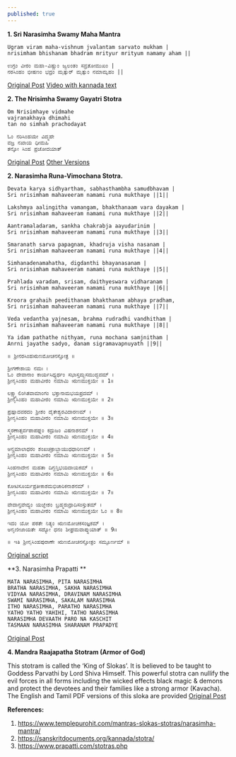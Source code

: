```yaml
---
published: true
---
```

**1. Sri Narasimha Swamy Maha Mantra**

```
Ugram viram maha-vishnum jvalantam sarvato mukham |
nrisimham bhishanam bhadram mrityur mrityum namamy aham ||
```

```
ಉಗ್ರಂ ವೀರಂ ಮ‌‌ಹಾ-ವಿಷ್ಣುಂ ಜ್ವಲಂತಂ ಸವ್ರತೋಮುಖಂ |
ನರಸಿಂಹಂ ಭೀಷಣಂ ಭದ್ರಂ ಮೃತ್ಯುರ್ ಮೃತ್ಯುಂ ನಮಾಮ್ಯಹಂ ||
```
[Original Post](https://www.templepurohit.com/mantras-slokas-stotras/narasimha-mantra/)
[Video with kannada text](https://youtu.be/SeSi1DFu0Cs)

**2. The Nrisimha Swamy Gayatri Stotra**
```
Om Nrisimhaye vidmahe
vajranakhaya dhimahi
tan no simhah prachodayat
```
```
ಓಂ ನರಿಸಿಂಹಯೇ ವಿದ್ಮಹೇ
ವಜ್ರ ನಖಾಯ ಧೀಮಹಿ
ತನ್ನೋ ಸಿಂಹ ಪ್ರಚೋದಯಾತ್
```
[Original Post](http://shrinarasimha.com/slogas.html)
[Other Versions](https://templesinindiainfo.com/3-different-versions-shri-narasimha-gayatri-mantra-lyrics-in-kannada/)

**2. Narasimha Runa-Vimochana Stotra.**

```
Devata karya sidhyartham, sabhasthambha samudbhavam |
Sri nrisimham mahaveeram namami runa mukthaye ||1||

Lakshmya aalingitha vamangam, bhakthanaam vara dayakam |
Sri nrisimham mahaveeram namami runa mukthaye ||2||

Aantramaladaram, sankha chakrabja aayudarinim |
Sri nrisimham mahaveeram namami runa mukthaye ||3||

Smaranath sarva papagnam, khadruja visha nasanam |
Sri nrisimham mahaveeram namami runa mukthaye ||4||

Simhanadenamahatha, digdanthi bhayanasanam |
Sri nrisimham mahaveeram namami runa mukthaye ||5||

Prahlada varadam, srisam, daithyeswara vidharanam |
Sri nrisimham mahaveeram namami runa mukthaye ||6||

Kroora grahaih peedithanam bhakthanam abhaya pradham,
Sri nrisimham mahaveeram namami runa mukthaye ||7||

Veda vedantha yajnesam, brahma rudradhi vandhitham |
Sri nrisimham mahaveeram namami runa mukthaye ||8||

Ya idam pathathe nithyam, runa mochana samjnitham |
Anrni jayathe sadyo, danam sigramavapnuyath ||9||
```

```
॥ ಶ್ರೀನರಸಿಂಹಋಣಮೋಚನಸ್ತೋತ್ರ ॥

ಶ್ರೀಗಣೇಶಾಯ ನಮಃ ।
ಓಂ ದೇವಾನಾಂ ಕಾರ್ಯಸಿಧ್ಯರ್ಥಂ ಸಭಾಸ್ತಮ್ಭಸಮುದ್ಭವಮ್ ।
ಶ್ರೀನೃಸಿಂಹಂ ಮಹಾವೀರಂ ನಮಾಮಿ ಋಣಮುಕ್ತಯೇ ॥ 1॥

ಲಕ್ಷ್ಮ್ಯಾಲಿಂಗಿತವಾಮಾಂಗಂ ಭಕ್ತಾನಾಮಭಯಪ್ರದಮ್ ।
ಶ್ರೀನೃಸಿಂಹಂ ಮಹಾವೀರಂ ನಮಾಮಿ ಋಣಮುಕ್ತಯೇ ॥ 2॥

ಪ್ರಹ್ಲಾದವರದಂ ಶ್ರೀಶಂ ದೈತೇಶ್ವರವಿದಾರಣಮ್ ।
ಶ್ರೀನೃಸಿಂಹಂ ಮಹಾವೀರಂ ನಮಾಮಿ ಋಣಮುಕ್ತಯೇ ॥ 3॥

ಸ್ಮರಣಾತ್ಸರ್ವಪಾಪಘ್ನಂ ಕದ್ರುಜಂ ವಿಷನಾಶನಮ್ ।
ಶ್ರೀನೃಸಿಂಹಂ ಮಹಾವೀರಂ ನಮಾಮಿ ಋಣಮುಕ್ತಯೇ ॥ 4॥

ಅನ್ತ್ರಮಾಲಾಧರಂ ಶಂಖಚಕ್ರಾಬ್ಜಾಯುಧಧಾರಿಣಮ್ ।
ಶ್ರೀನೃಸಿಂಹಂ ಮಹಾವೀರಂ ನಮಾಮಿ ಋಣಮುಕ್ತಯೇ ॥ 5॥

ಸಿಂಹನಾದೇನ ಮಹತಾ ದಿಗ್ದನ್ತಿಭಯದಾಯಕಮ್ ।
ಶ್ರೀನೃಸಿಂಹಂ ಮಹಾವೀರಂ ನಮಾಮಿ ಋಣಮುಕ್ತಯೇ ॥ 6॥

ಕೋಟಿಸೂರ್ಯಪ್ರತೀಕಾಶಮಭಿಚಾರಿಕನಾಶನಮ್ ।
ಶ್ರೀನೃಸಿಂಹಂ ಮಹಾವೀರಂ ನಮಾಮಿ ಋಣಮುಕ್ತಯೇ ॥ 7॥

ವೇದಾನ್ತವೇದ್ಯಂ ಯಜ್ಞೇಶಂ ಬ್ರಹ್ಮರುದ್ರಾದಿಸಂಸ್ತುತಮ್ ।
ಶ್ರೀನೃಸಿಂಹಂ ಮಹಾವೀರಂ ನಮಾಮಿ ಋಣಮುಕ್ತಯೇ ಓಂ ॥ 8॥

ಇದಂ ಯೋ ಪಠತೇ ನಿತ್ಯಂ ಋಣಮೋಚಕಸಂಜ್ಞಕಮ್ ।
ಅನೃಣೀಜಾಯತೇ ಸದ್ಯೋ ಧನಂ ಶೀಘ್ರಮವಾಪ್ನುಯಾತ್ ॥ 9॥

॥ ಇತಿ ಶ್ರೀನೃಸಿಂಹಪುರಾಣೇ ಋಣಮೋಚನಸ್ತೋತ್ರಂ ಸಮ್ಪೂರ್ಣಮ್ ॥
```
[Original script](https://sanskritdocuments.org/doc_vishhnu/narasinhaRiNamochanastotra.html?lang=kn)

**3. Narasimha Prapatti **

```
MATA NARASIMHA, PITA NARASIMHA
BRATHA NARASIMHA, SAKHA NARASIMHA
VIDYAA NARASIMHA, DRAVINAM NARASIMHA
SWAMI NARASIMHA, SAKALAM NARASIMHA
ITHO NARASIMHA, PARATHO NARASIMHA
YATHO YATHO YAHIHI, TATHO NARASIMHA
NARASIMHA DEVAATH PARO NA KASCHIT
TASMAAN NARASIMHA SHARANAM PRAPADYE
```
[Original Post](http://shrinarasimha.com/slogas.html)

**4. Mandra Raajapatha Stotram (Armor of God)**

This stotram is called the ‘King of Slokas’. It is believed to be taught to Goddess Parvathi by Lord Shiva Himself. This powerful stotra can nullify the evil forces in all forms including the wicked effects black magic & demons and protect the devotees and their families like a strong armor (Kavacha). The English and Tamil PDF versions of this sloka are provided
[Original Post](http://shrinarasimha.com/slogas.html)

**References:**
1. https://www.templepurohit.com/mantras-slokas-stotras/narasimha-mantra/
2. https://sanskritdocuments.org/kannada/stotra/
3. https://www.prapatti.com/stotras.php
